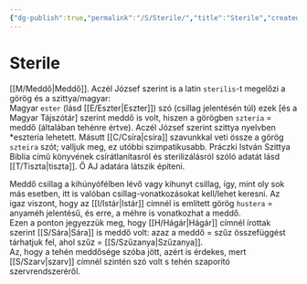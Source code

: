 ```yaml
---
{"dg-publish":true,"permalink":"/S/Sterile/","title":"Sterile","created":"2023-11-09T03:26","updated":"2024-04-10T02:42"}
---
```



# Sterile

[[M/Meddő\|Meddő]]. Aczél József szerint is a latin `sterilis`-t megelőzi a görög és a szittya/magyar:  
Magyar `ester` (lásd [[E/Eszter\|Eszter]]) szó (csillag jelentésén túl) ezek \[és a Magyar Tájszótár\] szerint meddő is volt, hiszen a görögben `szteria` = meddő (általában tehénre értve). Aczél József szerint szittya nyelvben \*eszteria lehetett. Másutt [[C/Csíra\|csíra]] szavunkkal veti össze a görög `szteira` szót; valljuk meg, ez utóbbi szimpatikusabb. Práczki István Szittya Biblia című könyvének csírátlanítasról és sterilizálásról szóló adatát lásd [[T/Tiszta\|tiszta]]. Ő AJ adatára látszik építeni.  

Meddő csillag a kihúnyófélben lévő vagy kihunyt csillag, így, mint oly sok más esetben, itt is valóban csillag-vonatkozásokat kell/lehet keresni. Az igaz viszont, hogy az [[I/Istár\|Istár]] címnél is említett görög `hustera` = anyaméh jelentésű, és erre, a méhre is vonatkozhat a meddő.  
Ezen a ponton jegyezzük meg, hogy [[H/Hágár\|Hágár]] címnél írottak szerint [[S/Sára\|Sára]] is meddő volt: azaz a meddő = szűz összefüggést tárhatjuk fel, ahol szűz = [[S/Szűzanya\|Szűzanya]].  
Az, hogy a tehén meddősége szóba jött, azért is érdekes, mert [[S/Szarv\|szarv]] címnél szintén szó volt s tehén szaporító szervrendszeréről.  